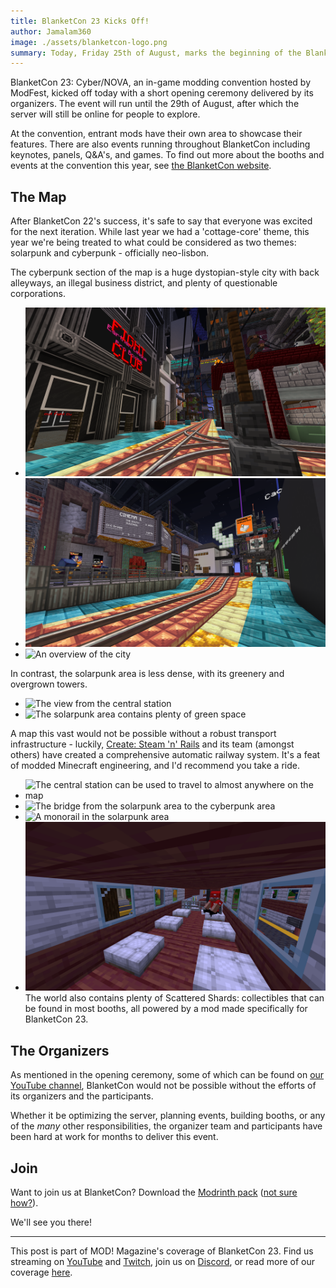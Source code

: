 ```yaml
---
title: BlanketCon 23 Kicks Off!
author: Jamalam360
image: ./assets/blanketcon-logo.png
summary: Today, Friday 25th of August, marks the beginning of the BlanketCon in-game modding convention, giving us a huge modpack and a beatiful world to explore along with many exciting events!
---
```


BlanketCon 23: Cyber/NOVA, an in-game modding convention hosted by ModFest, kicked off today with a short opening ceremony delivered by its organizers. The event will run until the 29th of August, after which the server will still be online for people to explore.

At the convention, entrant mods have their own area to showcase their features. There are also events running throughout BlanketCon including keynotes, panels, Q&A's, and games. To find out more about the booths and events at the convention this year, see [the BlanketCon website](https://blanketcon.modfest.net).

## The Map

After BlanketCon 22's success, it's safe to say that everyone was excited for the next iteration. While last year we had a 'cottage-core' theme, this year we're being treated to what could be considered as two themes: solarpunk and cyberpunk - officially neo-lisbon.

The cyberpunk section of the map is a huge dystopian-style city with back alleyways, an illegal business district, and plenty of questionable corporations.

- ![The centre of the cyberpunk city](./assets/cyberpunk-1.png)
- ![The cinema, along with some ethically questionable businesses](./assets/cyberpunk-2.png)
- ![An overview of the city](./assets/cyberpunk-3.png)

In contrast, the solarpunk area is less dense, with its greenery and overgrown towers.

- ![The view from the central station](./assets/solarpunk-1.png)
- ![The solarpunk area contains plenty of green space](./assets/solarpunk-2.png)

A map this vast would not be possible without a robust transport infrastructure - luckily, [Create: Steam 'n' Rails](https://modrinth.com/mod/create-steam-n-rails) and its team (amongst others) have created a comprehensive automatic railway system. It's a feat of modded Minecraft engineering, and I'd recommend you take a ride.

- ![The central station can be used to travel to almost anywhere on the map](./assets/station-1.png)
- ![The bridge from the solarpunk area to the cyberpunk area](./assets/train-1.png)
- ![A monorail in the solarpunk area](./assets/train-2.png)
- ![The interior of one of the trains](./assets/train-3.png)
  The world also contains plenty of Scattered Shards: collectibles that can be found in most booths, all powered by a mod made specifically for BlanketCon 23.

## The Organizers

As mentioned in the opening ceremony, some of which can be found on [our YouTube channel](https://www.youtube.com/channel/UCYglRn3xc7uLOUfzWH2-QWQ), BlanketCon would not be possible without the efforts of its organizers and the participants.

Whether it be optimizing the server, planning events, building booths, or any of the _many_ other responsibilities, the organizer team and participants have been hard at work for months to deliver this event.

## Join

Want to join us at BlanketCon? Download the [Modrinth pack](https://modrinth.com/modpack/blanketcon-23) ([not sure how?](https://docs.modrinth.com/docs/modpacks/playing_modpacks/)).

We'll see you there!

---

This post is part of MOD! Magazine's coverage of BlanketCon 23. Find us streaming on [YouTube](https://www.youtube.com/channel/UCYglRn3xc7uLOUfzWH2-QWQ) and [Twitch](https://www.twitch.tv/modmagazinemc/), join us on [Discord](https://modmagazine.net/discord), or read more of our coverage [here](https://modmagazine.net/issues).
